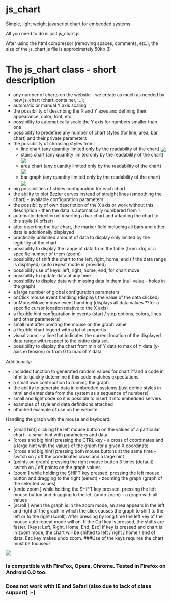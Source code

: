 
# js_chart
Simple, light weight javascript chart for embedded systems

All you need to do is just js_chart.js

After using the html compressor (removing spaces, comments, etc.), 
the size of the js_chart.js file is approximately 50kb (!)

The js_chart class - short description
===========================================
  - any number of charts on the website - we create as much as needed by new js_chart (chart_container, ...);
  - automatic or manual Y axis scaling
  - the possibility of describing the X and Y axes and defining their appearance, color, font, etc.
  - possibility to automatically scale the Y axis for numbers smaller than one
  - possibility to predefine any number of chart styles (for line, area, bar chart) and their private parameters
  - the possibility of choosing styles from: 
      - line   chart (any quantity limited only by the readability of the chart)
<a href="https://user-images.githubusercontent.com/33321284/55556723-8547fe00-56e8-11e9-84b4-5f5816c59adf.png"><img src="https://user-images.githubusercontent.com/33321284/55556723-8547fe00-56e8-11e9-84b4-5f5816c59adf.png" align="center"  ></a>      
      - stairs chart (any quantity limited only by the readability of the chart)
<a href="https://user-images.githubusercontent.com/33321284/55556855-d22bd480-56e8-11e9-9053-244494867aee.png"><img src="https://user-images.githubusercontent.com/33321284/55556855-d22bd480-56e8-11e9-9053-244494867aee.png" align="center"  ></a>      
      - area   chart (any quantity limited only by the readability of the chart)
<a href="https://user-images.githubusercontent.com/33321284/55556565-3601cd80-56e8-11e9-9f2d-fcd1eda22396.png"><img src="https://user-images.githubusercontent.com/33321284/55556565-3601cd80-56e8-11e9-9f2d-fcd1eda22396.png" align="center"  ></a>      
      - bar    graph (any quantity limited only by the readability of the chart)
<a href="https://user-images.githubusercontent.com/33321284/55556799-ad376180-56e8-11e9-832e-5d7d38abb41e.png"><img src="https://user-images.githubusercontent.com/33321284/55556799-ad376180-56e8-11e9-832e-5d7d38abb41e.png" align="center"  ></a>      
  - big possibilities of styles configuration for each chart
  - the ability to plot Bezier curves instead of straight lines (smoothing the chart) - available configuration parameters
  - the possibility of own description of the X axis or work without this description - then the data is automatically numbered from 1
  - automatic detection of inserting a bar chart and adapting the chart to this style (X offset)
  - after inserting the bar chart, the marker field including all bars and other data is additionally displayed
  - practically unlimited amount of data to display only limited by the legibility of the chart
  - possibility to display the range of data from the table [from..do] or a specific number of them (zoom)
  - possibility of shift the chart to the left, right, home, end (if the data range is displayed) (auto repeat mode is provided)
  - possibility use of keys: left, right, home, end, for chart move
  - possibility to update data at any time
  - possibility to display data with missing data in them (null value - holes in the graph)
  - a large number of global configuration parameters
  - onClick mouse event handling (displays the value of the data clicked)
  - onMouseMove mouse event handling (displays all data values ??for a specific cursor location relative to the X axis)
  - a flexible hint configuration in events (start / stop options, colors, lines and other parameters)
  - small hint after pointing the mouse on the graph value
  - a flexible chart legend with a lot of propertis
  - visual zoom - a line that indicates the current location of the displayed data range with respect to the entire data set.
  - possibility to display the chart from min of Y data to max of Y data (y-axis extension) or from 0 to max of Y data.

  Additionally:
  - included function to generated random values for chart ??and a code in html to quickly determine if this code matches expectations
  - a small own contribution to running the graph
  - the ability to generate data in embedded systems (just define styles in html and enter data from the system as a sequence of numbers)
  - small and light code so it is possible to insert it into embedded servers
  - examples of style and data definitions attached
  - attached example of use on the website
  
  Handling the graph with the mouse and keyboard:
  - [small hint] clicking the left mouse button on the values of a particular chart - a small hint with parameters and data
  - [cross and big hint] pressing the CTRL key - a cross of coordinates and a large hint with the values of the graph for a given X coordinate
  - [cross and big hint] pressing both mouse buttons at the same time - switch on / off the coordinates cross and a large hint
  - [points on graph] pressing the right mouse button 3 times (default) - switch on / off points on the graph values
  - [zoom      ] while holding the SHIFT key pressed, pressing the left mouse button and dragging to the right (select) - zooming the graph (graph of the selected values)
  - [undo zoom ] while holding the SHIFT key pressed, pressing the left mouse button and dragging to the left (undo zoom) - a graph with all values
  - [scroll    ] when the graph is in the zoom mode, an area appears in the left and right of the graph in which the click causes the graph to shift to the left or to the right (scroll). After pressing by long time the left key of the mouse auto repeat mode will on. If the Ctrl key is pressed, the shifts are faster.
    [Keys: Left, Right, Home, End, Esc] 
                 If key is pressed and chart is in zoom mode, the chart will be shifted to left / right / home / end of data. Esc key makes undo zoom. 
###Use of the keys requires the chart must be focused!


<a href="https://user-images.githubusercontent.com/33321284/55557824-01434580-56eb-11e9-8c70-fc3924b241fd.png"><img src="https://user-images.githubusercontent.com/33321284/55557824-01434580-56eb-11e9-8c70-fc3924b241fd.png" align="center"  ></a>      

###  Is compatible with FireFox, Opera, Chrome. Tested in Firefox on Android 6.0 too. 
###  Does not work with IE and Safari (also due to lack of class support) :-(
	
